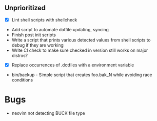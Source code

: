 ## Unprioritized
- [x] Lint shell scripts with shellcheck
- Add script to automate dotfile updating, syncing
- Finish post init scripts
- Write a script that prints various detected values from shell scripts to debug if they are working
- Write CI check to make sure checked in version still works on major distros?
- [x] Replace occurrences of .dotfiles with a environment variable
- bin/backup - Simple script that creates foo.bak_N while avoiding race conditions

# Bugs
- neovim not detecting BUCK file type
